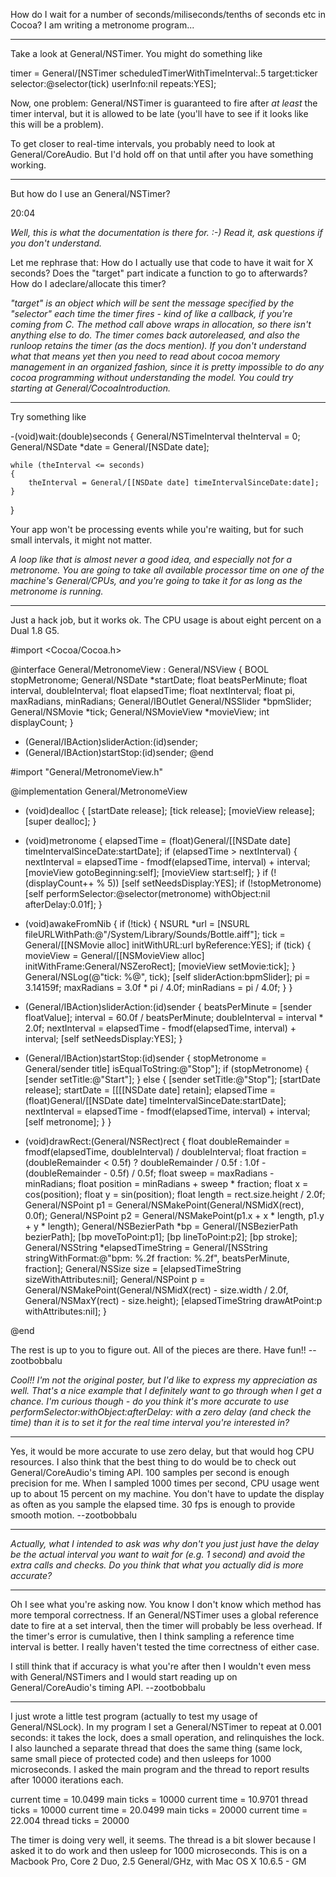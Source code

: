 How do I wait for a number of seconds/miliseconds/tenths of seconds etc in Cocoa? I am writing a metronome program...

----

Take a look at General/NSTimer.  You might do something like

    
timer = General/[NSTimer scheduledTimerWithTimeInterval:.5 
          target:ticker
          selector:@selector(tick)
          userInfo:nil 
          repeats:YES];


Now, one problem: General/NSTimer is guaranteed to fire after *at least* the timer interval, but it is allowed to be late (you'll have to see if it looks like this will be a problem).

To get closer to real-time intervals, you probably need to look at General/CoreAudio.  But I'd hold off on that until after you have something working. 

----

But how do I use an General/NSTimer?

20:04

*Well, this is what the documentation is there for. :-) Read it, ask questions if you don't understand.*

Let me rephrase that: How do I actually use that code to have it wait for X seconds? Does the "target"  part indicate a function to go to afterwards?  How do I adeclare/allocate this timer?

*"target" is an object which will be sent the message specified by the "selector" each time the timer fires - kind of like a callback, if you're coming from C.  The method call above wraps in allocation, so there isn't anything else to do.  The timer comes back autoreleased, and also the runloop retains the timer (as the docs mention).  If you don't understand what that means yet then you need to read about cocoa memory management in an organized fashion, since it is pretty impossible to do any cocoa programming without understanding the model.  You could try starting at General/CocoaIntroduction.*

----

Try something like

    

-(void)wait:(double)seconds
{
    General/NSTimeInterval theInterval = 0;
    General/NSDate *date = General/[NSDate date];

    while (theInterval <= seconds)
    {
        theInterval = General/[[NSDate date] timeIntervalSinceDate:date];
    }
}



Your app won't be processing events while you're waiting, but for such small intervals, it might not matter.

*A loop like that is almost never a good idea, and especially not for a metronome.  You are going to take *all* available processor time on one of the machine's General/CPUs, and you're going to take it for as long as the metronome is running.*

----

Just a hack job, but it works ok. The CPU usage is about eight percent on a Dual 1.8 G5. 

    
#import <Cocoa/Cocoa.h>

@interface General/MetronomeView : General/NSView {
    BOOL stopMetronome;
    General/NSDate *startDate;
    float beatsPerMinute;
    float interval, doubleInterval;
    float elapsedTime;
    float nextInterval;
    float pi, maxRadians, minRadians;
    General/IBOutlet General/NSSlider *bpmSlider;
    General/NSMovie *tick;
    General/NSMovieView *movieView;
    int displayCount;
}
- (General/IBAction)sliderAction:(id)sender;
- (General/IBAction)startStop:(id)sender;
@end




    

#import "General/MetronomeView.h"

@implementation General/MetronomeView

- (void)dealloc {
    [startDate release];
    [tick release];
    [movieView release];
    [super dealloc];
}

- (void)metronome {
    elapsedTime = (float)General/[[NSDate date] timeIntervalSinceDate:startDate];
    if (elapsedTime > nextInterval) {
        nextInterval = elapsedTime - fmodf(elapsedTime, interval) + interval;
        [movieView gotoBeginning:self];
        [movieView start:self];
    }
    if (!(displayCount++ % 5)) [self setNeedsDisplay:YES];
    if (!stopMetronome) [self performSelector:@selector(metronome) 
                            withObject:nil afterDelay:0.01f];
}

- (void)awakeFromNib {
    if (!tick) {
        NSURL *url = [NSURL fileURLWithPath:@"/System/Library/Sounds/Bottle.aiff"];
        tick = General/[[NSMovie alloc] initWithURL:url byReference:YES];
        if (tick) {
            movieView = General/[[NSMovieView alloc] initWithFrame:General/NSZeroRect];
            [movieView setMovie:tick];
        }
        General/NSLog(@"tick: %@", tick);
        [self sliderAction:bpmSlider];
        pi = 3.14159f;
        maxRadians = 3.0f * pi / 4.0f;
        minRadians = pi / 4.0f;
    }
}

- (General/IBAction)sliderAction:(id)sender {
    beatsPerMinute = [sender floatValue];
    interval = 60.0f / beatsPerMinute;
    doubleInterval = interval * 2.0f;
    nextInterval = elapsedTime - fmodf(elapsedTime, interval) + interval;
    [self setNeedsDisplay:YES];
}

- (General/IBAction)startStop:(id)sender {
    stopMetronome = General/sender title] isEqualToString:@"Stop"];
    if (stopMetronome) {
        [sender setTitle:@"Start"];
    } else {
        [sender setTitle:@"Stop"];
        [startDate release];
        startDate = [[[[NSDate date] retain];
        elapsedTime = (float)General/[[NSDate date] timeIntervalSinceDate:startDate];
        nextInterval = elapsedTime - fmodf(elapsedTime, interval) + interval;
        [self metronome];
    }
}

- (void)drawRect:(General/NSRect)rect {
	float doubleRemainder = fmodf(elapsedTime, doubleInterval) / doubleInterval;
	float fraction = (doubleRemainder < 0.5f) ? doubleRemainder / 0.5f 
                                                 : 1.0f - (doubleRemainder - 0.5f) / 0.5f;
	float sweep = maxRadians - minRadians;
	float position = minRadians + sweep * fraction;
	float x = cos(position);
	float y = sin(position);
	float length = rect.size.height / 2.0f;
	General/NSPoint p1 = General/NSMakePoint(General/NSMidX(rect), 0.0f);
	General/NSPoint p2 = General/NSMakePoint(p1.x + x * length, p1.y + y * length);
	General/NSBezierPath *bp = General/[NSBezierPath bezierPath];
	[bp moveToPoint:p1];
	[bp lineToPoint:p2];
	[bp stroke];
	General/NSString *elapsedTimeString = General/[NSString stringWithFormat:@"bpm: %.2f fraction: %.2f", beatsPerMinute, fraction];
	General/NSSize size = [elapsedTimeString sizeWithAttributes:nil];
	General/NSPoint p = General/NSMakePoint(General/NSMidX(rect) - size.width / 2.0f, 
                                    General/NSMaxY(rect) - size.height);
	[elapsedTimeString drawAtPoint:p withAttributes:nil];
}

@end



The rest is up to you to figure out. All of the pieces are there. Have fun!! --zootbobbalu

*Cool!!  I'm not the original poster, but I'd like to express my appreciation as well.  That's a nice example that I definitely want to go through when I get a chance.  I'm curious though - do you think it's more accurate to use performSelector:withObject:afterDelay: with a zero delay (and check the time) than it is to set it for the real time interval you're interested in?*

----

Yes, it would be more accurate to use zero delay, but that would hog CPU resources. I also think that the best thing to do would be to check out General/CoreAudio's timing API. 100 samples per second is enough precision for me. When I sampled 1000 times per second, CPU usage went up to about 15 percent on my machine. You don't have to update the display as often as you sample the elapsed time. 30 fps is enough to provide smooth motion. --zootbobbalu

----

*Actually, what I intended to ask was why don't you just just have the delay be the actual interval you want to wait for (e.g. 1 second) and avoid the extra calls and checks.  Do you think that what you actually did is more accurate?*

----

Oh I see what you're asking now. You know I don't know which method has more temporal correctness. If an General/NSTimer uses a global reference date to fire at a set interval, then the timer will probably be less overhead. If the timer's error is cumulative, then I think sampling a reference time interval is better. I really haven't tested the time correctness of either case. 

I still think that if accuracy is what you're after then I wouldn't even mess with General/NSTimers and I would start reading up on General/CoreAudio's timing API. --zootbobbalu

----

I just wrote a little test program (actually to test my usage of General/NSLock).  In my program I set a General/NSTimer to repeat at 0.001 seconds: it takes the lock, does a small operation, and relinquishes the lock.  I also launched a separate thread that does the same thing (same lock, same small piece of protected code) and then usleeps for 1000 microseconds.  I asked the main program and the thread to report results after 10000 iterations each.

    
current time = 10.0499  main ticks = 10000
current time = 10.9701  thread ticks = 10000
current time = 20.0499  main ticks = 20000
current time = 22.004 thread ticks = 20000


The timer is doing very well, it seems.  The thread is a bit slower because I asked it to do work and then usleep for 1000 microseconds.  This is on a Macbook Pro, Core 2 Duo, 2.5 General/GHz, with Mac OS X 10.6.5 - GM